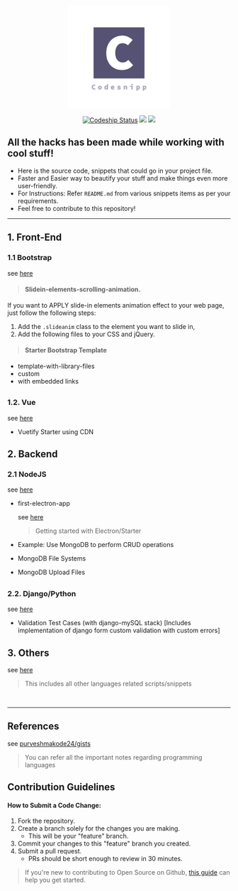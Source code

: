 <p align="center" ><a href="https://github.com/purveshmakode24/snippets" target="_blank" rel="noopener noreferrer"><img width="230" src="assets/logo/codesnipp-logo.png" alt="system monitor logo"></a></p>

<p align="center">
<a href="https://app.codeship.com/projects/370818" target="_blank"><img src="https://app.codeship.com/projects/3a809d00-d787-0137-1a21-42950646b1d0/status?branch=master" alt="Codeship Status"></a>
<a href="https://github.com/purveshmakode24/Codesnipp/graphs/contributors"><img src="https://img.shields.io/github/contributors/purveshmakode24/Codesnipp?color=green"></a>
<a href="https://github.com/purveshmakode24/Codesnipp"><img src="https://badges.frapsoft.com/os/v2/open-source.svg?v=103"></a>  
</p>  

<h2>All the hacks has been made while working with cool stuff!</h2>

- Here is the source code, snippets that could go in your project file.
- Faster and Easier way to beautify your stuff and make things even more user-friendly.
- For Instructions: Refer `README.md` from various snippets items as per your requirements. 
- Feel free to contribute to this repository!
-----------------------------------------------------

## 1. Front-End
 
### 1.1 Bootstrap
see [here](https://github.com/purveshmakode24/Codesnipp/tree/master/1.%20Frontend/1.1.%20Bootstrap)

> #### Slidein-elements-scrolling-animation.

If you want to APPLY slide-in elements animation effect to your web page, just follow the following steps:

1. Add the `.slideanim` class to the element you want to slide in, 
2. Add the following files to your CSS and jQuery. 

> #### Starter Bootstrap Template

* template-with-library-files
* custom
* with embedded links
<h2></h2>

### 1.2. Vue
see [here](https://github.com/purveshmakode24/Codesnipp/tree/master/1.%20Frontend/1.2.%20Vue/Vuetify%20Starter%20using%20CDN)

* Vuetify Starter using CDN


## 2. Backend

### 2.1 NodeJS
see [here](https://github.com/purveshmakode24/Codesnipp/tree/master/2.%20Backend/2.1.%20NodeJS)

* first-electron-app

  see [here](https://github.com/purveshmakode24/Codesnipp/tree/master/2.%20Backend/2.1.%20NodeJS/first-electron-app)
  > Getting started with Electron/Starter 
  
* Example: Use MongoDB to perform CRUD operations
* MongoDB File Systems
* MongoDB Upload Files 
<h2></h2>

### 2.2. Django/Python
see [here](https://github.com/purveshmakode24/Codesnipp/tree/master/2.%20Backend/2.2.%20Django/validation-testcase-1-django-mysql)

* Validation Test Cases (with django-mySQL stack) [Includes implementation of django form custom validation with custom errors]


## 3. Others
see [here](https://github.com/purveshmakode24/Codesnipp/tree/master/5.%20Others)
> This includes all other languages related scripts/snippets
<br>

--------------------------------------
<h2>References</h2>

see [purveshmakode24/gists](https://gist.github.com/purveshmakode24)
> You can refer all the important notes regarding programming languages

<h2>Contribution Guidelines</h2>

#### How to Submit a Code Change:

1) Fork the repository.
2) Create a branch solely for the changes you are making.
     - This will be your "feature" branch.
3) Commit your changes to this "feature" branch you created.
4) Submit a pull request.
     - PRs should be short enough to review in 30 minutes.
     
>If you're new to contributing to Open Source on Github, [this guide](https://guides.github.com/activities/contributing-to-open-source/) can help you get started.
